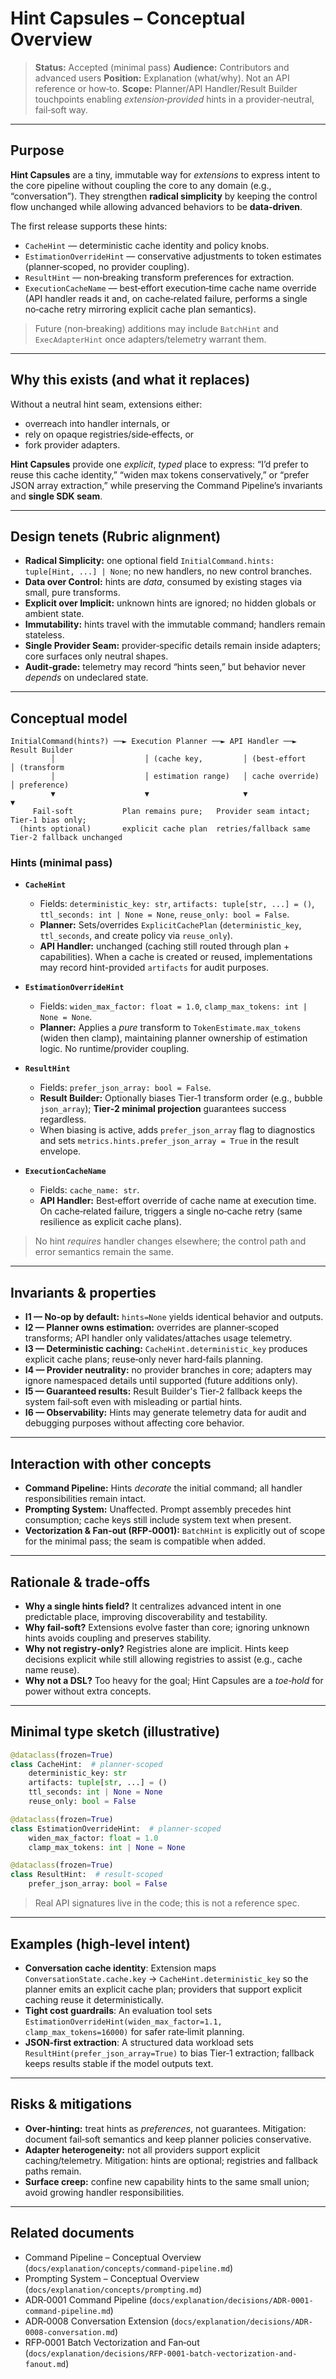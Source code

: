 # Hint Capsules – Conceptual Overview

> **Status:** Accepted (minimal pass)
> **Audience:** Contributors and advanced users
> **Position:** Explanation (what/why). Not an API reference or how‑to.
> **Scope:** Planner/API Handler/Result Builder touchpoints enabling *extension‑provided* hints in a provider‑neutral, fail‑soft way.

---

## Purpose

**Hint Capsules** are a tiny, immutable way for *extensions* to express intent to the core pipeline without coupling the core to any domain (e.g., “conversation”). They strengthen **radical simplicity** by keeping the control flow unchanged while allowing advanced behaviors to be **data‑driven**.

The first release supports these hints:

* `CacheHint` — deterministic cache identity and policy knobs.
* `EstimationOverrideHint` — conservative adjustments to token estimates (planner‑scoped, no provider coupling).
* `ResultHint` — non‑breaking transform preferences for extraction.
* `ExecutionCacheName` — best‑effort execution‑time cache name override (API handler reads it and, on cache‑related failure, performs a single no‑cache retry mirroring explicit cache plan semantics).

> Future (non‑breaking) additions may include `BatchHint` and `ExecAdapterHint` once adapters/telemetry warrant them.

---

## Why this exists (and what it replaces)

Without a neutral hint seam, extensions either:

* overreach into handler internals, or
* rely on opaque registries/side‑effects, or
* fork provider adapters.

**Hint Capsules** provide one *explicit*, *typed* place to express: “I’d prefer to reuse this cache identity,” “widen max tokens conservatively,” or “prefer JSON array extraction,” while preserving the Command Pipeline’s invariants and **single SDK seam**.

---

## Design tenets (Rubric alignment)

* **Radical Simplicity:** one optional field `InitialCommand.hints: tuple[Hint, ...] | None`; no new handlers, no new control branches.
* **Data over Control:** hints are *data*, consumed by existing stages via small, pure transforms.
* **Explicit over Implicit:** unknown hints are ignored; no hidden globals or ambient state.
* **Immutability:** hints travel with the immutable command; handlers remain stateless.
* **Single Provider Seam:** provider‑specific details remain inside adapters; core surfaces only neutral shapes.
* **Audit‑grade:** telemetry may record “hints seen,” but behavior never *depends* on undeclared state.

---

## Conceptual model

```text
InitialCommand(hints?) ──► Execution Planner ──► API Handler ──► Result Builder
         │                    │ (cache key,         │ (best‑effort        │ (transform
         │                    │ estimation range)   │ cache override)     │ preference)
         ▼                    ▼                     ▼                     ▼
     Fail‑soft           Plan remains pure;   Provider seam intact;   Tier‑1 bias only;
  (hints optional)       explicit cache plan  retries/fallback same   Tier‑2 fallback unchanged
```

### Hints (minimal pass)

* **`CacheHint`**

  * Fields: `deterministic_key: str`, `artifacts: tuple[str, ...] = ()`, `ttl_seconds: int | None = None`, `reuse_only: bool = False`.
  * **Planner:** Sets/overrides `ExplicitCachePlan` (`deterministic_key`, `ttl_seconds`, and create policy via `reuse_only`).
  * **API Handler:** unchanged (caching still routed through plan + capabilities). When a cache is created or reused, implementations may record hint-provided `artifacts` for audit purposes.

* **`EstimationOverrideHint`**

  * Fields: `widen_max_factor: float = 1.0`, `clamp_max_tokens: int | None = None`.
  * **Planner:** Applies a *pure* transform to `TokenEstimate.max_tokens` (widen then clamp), maintaining planner ownership of estimation logic. No runtime/provider coupling.

* **`ResultHint`**

  * Fields: `prefer_json_array: bool = False`.
  * **Result Builder:** Optionally biases Tier‑1 transform order (e.g., bubble `json_array`); **Tier‑2 minimal projection** guarantees success regardless.
  * When biasing is active, adds `prefer_json_array` flag to diagnostics and sets `metrics.hints.prefer_json_array = True` in the result envelope.

* **`ExecutionCacheName`**

  * Fields: `cache_name: str`.
  * **API Handler:** Best‑effort override of cache name at execution time. On cache‑related failure, triggers a single no‑cache retry (same resilience as explicit cache plans).

> No hint *requires* handler changes elsewhere; the control path and error semantics remain the same.

---

## Invariants & properties

* **I1 — No‑op by default:** `hints=None` yields identical behavior and outputs.
* **I2 — Planner owns estimation:** overrides are planner‑scoped transforms; API handler only validates/attaches usage telemetry.
* **I3 — Deterministic caching:** `CacheHint.deterministic_key` produces explicit cache plans; reuse‑only never hard‑fails planning.
* **I4 — Provider neutrality:** no provider branches in core; adapters may ignore namespaced details until supported (future additions only).
* **I5 — Guaranteed results:** Result Builder's Tier‑2 fallback keeps the system fail‑soft even with misleading or partial hints.
* **I6 — Observability:** Hints may generate telemetry data for audit and debugging purposes without affecting core behavior.

---

## Interaction with other concepts

* **Command Pipeline:** Hints *decorate* the initial command; all handler responsibilities remain intact.
* **Prompting System:** Unaffected. Prompt assembly precedes hint consumption; cache keys still include system text when present.
* **Vectorization & Fan‑out (RFP‑0001):** `BatchHint` is explicitly out of scope for the minimal pass; the seam is compatible when added.

---

## Rationale & trade‑offs

* **Why a single hints field?** It centralizes advanced intent in one predictable place, improving discoverability and testability.
* **Why fail‑soft?** Extensions evolve faster than core; ignoring unknown hints avoids coupling and preserves stability.
* **Why not registry‑only?** Registries alone are implicit. Hints keep decisions explicit while still allowing registries to assist (e.g., cache name reuse).
* **Why not a DSL?** Too heavy for the goal; Hint Capsules are a *toe‑hold* for power without extra concepts.

---

## Minimal type sketch (illustrative)

```py
@dataclass(frozen=True)
class CacheHint:  # planner‑scoped
    deterministic_key: str
    artifacts: tuple[str, ...] = ()
    ttl_seconds: int | None = None
    reuse_only: bool = False

@dataclass(frozen=True)
class EstimationOverrideHint:  # planner‑scoped
    widen_max_factor: float = 1.0
    clamp_max_tokens: int | None = None

@dataclass(frozen=True)
class ResultHint:  # result‑scoped
    prefer_json_array: bool = False
```

> Real API signatures live in the code; this is not a reference spec.

---

## Examples (high‑level intent)

* **Conversation cache identity**: Extension maps `ConversationState.cache.key` → `CacheHint.deterministic_key` so the planner emits an explicit cache plan; providers that support explicit caching reuse it deterministically.
* **Tight cost guardrails**: An evaluation tool sets `EstimationOverrideHint(widen_max_factor=1.1, clamp_max_tokens=16000)` for safer rate‑limit planning.
* **JSON‑first extraction**: A structured data workload sets `ResultHint(prefer_json_array=True)` to bias Tier‑1 extraction; fallback keeps results stable if the model outputs text.

---

## Risks & mitigations

* **Over‑hinting:** treat hints as *preferences*, not guarantees. Mitigation: document fail‑soft semantics and keep planner policies conservative.
* **Adapter heterogeneity:** not all providers support explicit caching/telemetry. Mitigation: hints are optional; registries and fallback paths remain.
* **Surface creep:** confine new capability hints to the same small union; avoid growing handler responsibilities.

---

## Related documents

* Command Pipeline – Conceptual Overview (`docs/explanation/concepts/command-pipeline.md`)
* Prompting System – Conceptual Overview (`docs/explanation/concepts/prompting.md`)
* ADR‑0001 Command Pipeline (`docs/explanation/decisions/ADR-0001-command-pipeline.md`)
* ADR‑0008 Conversation Extension (`docs/explanation/decisions/ADR-0008-conversation.md`)
* RFP‑0001 Batch Vectorization and Fan‑out (`docs/explanation/decisions/RFP-0001-batch-vectorization-and-fanout.md`)
